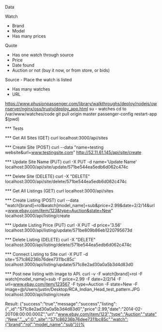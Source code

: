Data

Watch
- Brand
- Model
- Has many prices


Quote
- Has one watch through source
- Price
- Date found
- Auction or not (buy it now, or from store, or bids)


Source - Place the watch is listed
- Has many watches
- URL

https://www.phusionpassenger.com/library/walkthroughs/deploy/nodejs/ownserver/nginx/oss/trusty/deploy_app.html
su - watches
cd to /var/www/watches/code
git pull origin master
passenger-config restart-app $(pwd)

*** Tests

*** Get All Sites (GET)
curl localhost:3000/api/sites

*** Create Site (POST)
curl --data "name=testing website&url=www.testingsite.com" http://52.11.61.145/api/site/create

*** Update Site Name (PUT)
curl -X PUT -d name='Update Name' localhost:3000/api/site/update/571be544ea5edb6d062c474c

*** Delete Site (DELETE)
curl -X "DELETE" localhost:3000/api/site/delete/571be544ea5edb6d062c474c


*** Get All Listings (GET)
curl localhost:3000/api/sites

*** Create Listing (POST)
curl --data "watch[brand]=rol&watch[model_name]=sub&price=2.99&date=2/2/14&url=www.ebay.com/item/123&type=Auction&state=New" localhost:3000/api/listing/create

*** Update Listing Price (PUT)
curl -X PUT -d price='3.56' localhost:3000/api/listing/update/571be809b86eb1220795673d


*** Delete Listing (DELETE)
curl -X "DELETE" localhost:3000/api/listing/delete/571be544ea5edb6d062c474c


*** Connect Listing to Site
curl -X PUT -d site='571c86236b76dee7311bc85c' localhost:3000/api/listing/update/571c8e2ad30a0a5b3d4d83d0


*** Post new listing with image to API.
curl -v -F watch[brand]=rol -F watch[model_name]=sub -F price=2.99 -F date=2/2/14 -F url=www.ebay.com/item/123567 -F type=Auction -F state=New -F image=@/Users/justin/Desktop/RCA_Indian_Head_test_pattern.JPG localhost:3000/api/listing/create


Result:
{"success":"true","message":"success","listing":{"_id":"571c8e2ad30a0a5b3d4d83d0","price":2.99,"date":"2014-02-20T08:00:00.000Z","url":"www.ebay.com/item/123","type":"Auction","state":"New","__v":0,"_site":"571c86236b76dee7311bc85c","watch":{"brand":"rol","model_name":"sub"}}}%
